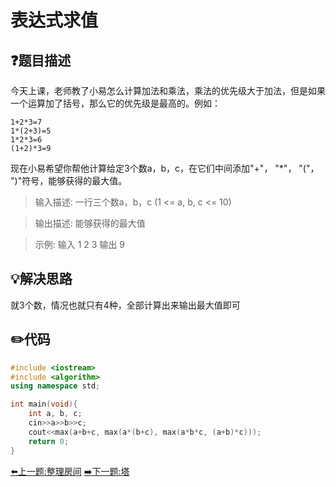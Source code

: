 # 表达式求值

## :question:题目描述
 今天上课，老师教了小易怎么计算加法和乘法，乘法的优先级大于加法，但是如果一个运算加了括号，那么它的优先级是最高的。例如：
```
1+2*3=7
1*(2+3)=5
1*2*3=6
(1+2)*3=9
```
现在小易希望你帮他计算给定3个数a，b，c，在它们中间添加"+"， "*"， "("， ")"符号，能够获得的最大值。   

>输入描述:
一行三个数a，b，c (1 <= a, b, c <= 10)

>输出描述:
能够获得的最大值

>示例:
输入
1 2 3
输出
9

## :bulb:解决思路
就3个数，情况也就只有4种，全部计算出来输出最大值即可

## :pencil2:代码
```c++
#include <iostream>
#include <algorithm>
using namespace std;

int main(void){
    int a, b, c;
    cin>>a>>b>>c;
    cout<<max(a+b+c, max(a*(b+c), max(a*b*c, (a+b)*c)));
    return 0;
}
```
[:arrow_left:上一题:整理房间](WhichHeap.md)
[:arrow_right:下一题:塔](AdjustTower.md)